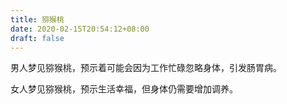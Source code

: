 ```yaml
---
title: 猕猴桃
date: 2020-02-15T20:54:12+08:00
draft: false
---
```


男人梦见猕猴桃，预示着可能会因为工作忙碌忽略身体，引发肠胃病。<br>


女人梦见猕猴桃，预示生活幸福，但身体仍需要增加调养。<br>
